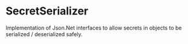 # SecretSerializer
Implementation of Json.Net interfaces to allow secrets in objects to be serialized / deserialized safely.
